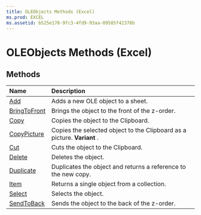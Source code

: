 ```yaml
---
title: OLEObjects Methods (Excel)
ms.prod: EXCEL
ms.assetid: b525e178-9fc3-4fd9-93aa-09585f42378b
---
```



# OLEObjects Methods (Excel)

## Methods



|**Name**|**Description**|
|:-----|:-----|
|[Add](oleobjects-add-method-excel.md)|Adds a new OLE object to a sheet. |
|[BringToFront](oleobjects-bringtofront-method-excel.md)|Brings the object to the front of the z-order.|
|[Copy](oleobjects-copy-method-excel.md)|Copies the object to the Clipboard.|
|[CopyPicture](oleobjects-copypicture-method-excel.md)|Copies the selected object to the Clipboard as a picture.  **Variant** .|
|[Cut](oleobjects-cut-method-excel.md)|Cuts the object to the Clipboard.|
|[Delete](oleobjects-delete-method-excel.md)|Deletes the object.|
|[Duplicate](oleobjects-duplicate-method-excel.md)|Duplicates the object and returns a reference to the new copy.|
|[Item](oleobjects-item-method-excel.md)|Returns a single object from a collection.|
|[Select](oleobjects-select-method-excel.md)|Selects the object.|
|[SendToBack](oleobjects-sendtoback-method-excel.md)|Sends the object to the back of the z-order.|

